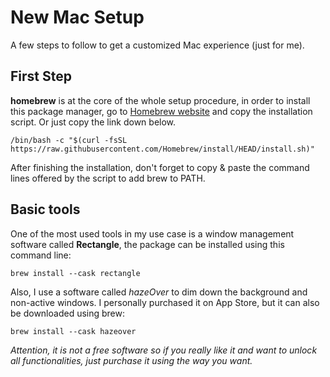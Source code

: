 # New Mac Setup

A few steps to follow to get a customized Mac experience (just for me).

## First Step

**homebrew** is at the core of the whole setup procedure, in order to install this package manager, go to [Homebrew website](https://brew.sh) and copy the installation script. Or just copy the link down below.

`/bin/bash -c "$(curl -fsSL https://raw.githubusercontent.com/Homebrew/install/HEAD/install.sh)"`

After finishing the installation, don't forget to copy & paste the command lines offered by the script to add brew to PATH.

## Basic tools

One of the most used tools in my use case is a window management software called **Rectangle**, the package can be installed using this command line:

`brew install --cask rectangle`

Also, I use a software called *hazeOver* to dim down the background and non-active windows. I personally purchased it on App Store, but it can also be downloaded using brew:

`brew install --cask hazeover`

_Attention, it is not a free software so if you really like it and want to unlock all functionalities, just purchase it using the way you want._

